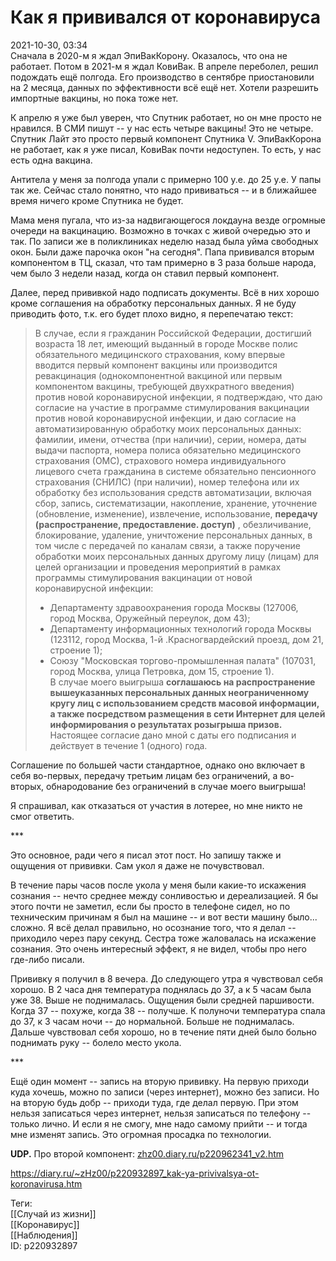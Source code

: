 Как я прививался от коронавируса
=================================

   
 2021-10-30, 03:34   
  Сначала в 2020-м я ждал ЭпиВакКорону. Оказалось, что она не работает. Потом в 2021-м я ждал КовиВак. В апреле переболел, решил подождать ещё полгода. Его производство в сентябре приостановили на 2 месяца, данных по эффективности всё ещё нет. Хотели разрешить импортные вакцины, но пока тоже нет.   
   
 К апрелю я уже был уверен, что Спутник работает, но он мне просто не нравился. В СМИ пишут -- у нас есть четыре вакцины! Это не четыре. Спутник Лайт это просто первый компонент Спутника V. ЭпиВакКорона не работает, как я уже писал, КовиВак почти недоступен. То есть, у нас есть одна вакцина.   
   
 Антитела у меня за полгода упали с примерно 100 у.е. до 25 у.е. У папы так же. Сейчас стало понятно, что надо прививаться -- и в ближайшее время ничего кроме Спутника не будет.   
   
 Мама меня пугала, что из-за надвигающегося локдауна везде огромные очереди на вакцинацию. Возможно в точках с живой очередью это и так. По записи же в поликлиниках неделю назад была уйма свободных окон. Были даже парочка окон "на сегодня". Папа прививался вторым компонентом в ТЦ, сказал, что там примерно в 3 раза больше народа, чем было 3 недели назад, когда он ставил первый компонент.   
   
 Далее, перед прививкой надо подписать документы. Всё в них хорошо кроме соглашения на обработку персональных данных. Я не буду приводить фото, т.к. его будет плохо видно, я перепечатаю текст:   
   
 
>  В случае, если я гражданин Российской Федерации, достигший возраста 18 лет, имеющий выданный в городе Москве полис обязательного медицинского страхования, кому впервые вводится первый компонент вакцины или производится ревакцинация (однокомпонентной вакциной или первым компонентом вакцины, требующей двухкратного введения) против новой коронавирусной инфекции, я подтверждаю, что даю согласие на участие в программе стимулирования вакцинации против новой коронавирусной инфекции, и даю согласие на автоматизированную обработку моих персональных данных: фамилии, имени, отчества (при наличии), серии, номера, даты выдачи паспорта, номера полиса обязательно медицинского страхования (ОМС), страхового номера индивидуального лицевого счета гражданина в системе обязательно пенсионного страхования (СНИЛС) (при наличии), номер телефона или их обработку без использования средств автоматизации, включая сбор, запись, систематизации, накопление, хранение, уточнение (обновление, изменение), извлечение, использование,  **передачу (распространение, предоставление. доступ)**  , обезличивание, блокирование, удаление, уничтожение персональных данных, в том числе с передачей по каналам связи, а также поручение обработки моих персональных данных другому лицу (лицам) для целей организации и проведения мероприятий в рамках программы стимулирования вакцинации от новой коронавирусной инфекции:   
>  - Департаменту здравоохранения города Москвы (127006, город Москва, Оружейный переулок, дом 43);   
>  - Департаменту информационных технологий города Москвы (123112, город Москва, 1-й .Красногвардейский проезд, дом 21, строение 1);   
>  - Союзу "Московская торгово-промышленная палата" (107031, город Москва, улица Петровка, дом 15, строение 1).   
>  В случае моего выигрыша  **соглашаюсь на распространение вышеуказанных персональных данных неограниченному кругу лиц с использованием средств масовой информации, а также посредством размещения в сети Интернет для целей информирования о результатах розыгрыша призов.**    
>  Настоящее согласие дано мной с даты его подписания и действует в течение 1 (одного) года. 

   
   
 Соглашение по большей части стандартное, однако оно включает в себя во-первых, передачу третьим лицам без ограничений, а во-вторых, обнародование без ограничений в случае моего выигрыша!   
   
 Я спрашивал, как отказаться от участия в лотерее, но мне никто не смог ответить.   
   
 \*\*\*   
   
 Это основное, ради чего я писал этот пост. Но запишу также и ощущения от прививки. Сам укол я даже не почувствовал.   
   
 В течение пары часов после укола у меня были какие-то искажения сознания -- нечто среднее между сонливостью и дереализацией. Я бы этого почти не заметил, если бы просто в телефоне сидел, но по техническим причинам я был на машине -- и вот вести машину было... сложно. Я всё делал правильно, но осознание того, что я делал -- приходило через пару секунд. Сестра тоже жаловалась на искажение сознания. Это очень интересный эффект, я не видел, чтобы про него где-либо писали.   
   
 Прививку я получил в 8 вечера. До следующего утра я чувствовал себя хорошо. В 2 часа дня температура поднялась до 37, а к 5 часам была уже 38. Выше не поднималась. Ощущения были средней паршивости. Когда 37 -- похуже, когда 38 -- получше. К полуночи температура спала до 37, к 3 часам ночи -- до нормальной. Больше не поднималась. Дальше чувствовал себя хорошо, но в течение пяти дней было больно поднимать руку -- болело место укола.   
   
 \*\*\*   
   
 Ещё один момент -- запись на вторую прививку. На первую приходи куда хочешь, можно по записи (через интернет), можно без записи. Но на вторую будь добр -- приходи туда, где делал первую. При этом нельзя записаться через интернет, нельзя записаться по телефону -- только лично. И если я не смогу, мне надо самому прийти -- и тогда мне изменят запись. Это огромная просадка по технологии.   
   
  **UDP.**  Про второй компонент:  [zhz00.diary.ru/p220962341\_v2.htm](V2)    
    
 <https://diary.ru/~zHz00/p220932897_kak-ya-privivalsya-ot-koronavirusa.htm>   
   
 Теги:   
 [[Случай из жизни]]   
 [[Коронавирус]]   
 [[Наблюдения]]   
 ID: p220932897